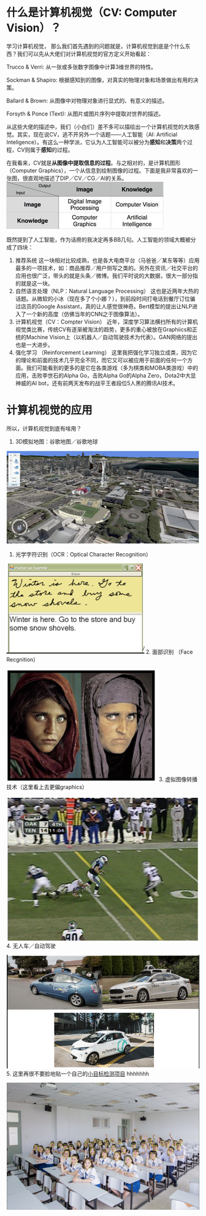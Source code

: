 # 什么是**计算机视觉（CV: Computer Vision）**？
学习计算机视觉， 那么我们首先遇到的问题就是，计算机视觉到底是个什么东西？我们可以先从大佬们对计算机视觉的官方定义开始看起：

Trucco & Verri: 从一张或多张数字图像中计算3维世界的特性。

Sockman & Shapiro: 根据感知到的图像，对真实的物理对象和场景做出有用的决策。

Ballard & Brown: 从图像中对物理对象进行显式的、有意义的描述。

Forsyth & Ponce (Text): 从图片或图片序列中提取对世界的描述。

从这些大佬的描述中，我们（小白们）差不多可以描绘出一个计算机视觉的大致感觉。其实，现在说CV，逃不开另外一个话题——人工智能（AI: Artificial Inteligence）。有这么一种学派，它认为人工智能可以被分为**感知**和**决策**两个过程，CV则属于**感知**的过程。

在我看来，CV就是**从图像中提取信息的过程**。与之相对的，是计算机图形（Computer Graphics），一个从信息到绘制图像的过程。下面是我非常喜欢的一张图，很直观地描述了DIP／CV／CG／AI的关系。
![CV_CG](images/CV_CG.jpeg)

既然提到了人工智能，作为话痨的我决定再多BB几句。人工智能的领域大概被分成了四块：
1. 推荐系统
这一块相对比较成熟，也是各大电商平台（马爸爸／某东等等）应用最多的一项技术，如：商品推荐／用户侧写之类的。另外在资讯／社交平台的应用也很广泛，带头的就是头条／微博。我们平时说的大数据，很大一部分指的就是这一块。
1. 自然语言处理（NLP：Natural Language Processing）
这也是近两年大热的话题。从微软的小冰（现在多了个小娜？），到前段时间打电话到餐厅订位骗过店员的Google Assistant，真的让人感觉很神奇。Bert模型的提出让NLP进入了一个新的高度（仿佛当年的CNN之于图像算法）。
1. 计算机视觉（CV：Compter Vision）
近年，深度学习算法横扫所有的计算机视觉类比赛，传统CV有逐渐被淘汰的趋势，更多的重心被放在Graphiics和正统的Machine Vision上（以机器人／自动驾驶技术为代表）。GAN网络的提出也是一大进步。
1. 强化学习 （Reinforcement Learning）
这里我把强化学习独立成类，因为它的理论和前面的技术几乎完全不同，而它又可以被应用于前面的任何一个方面。我们可能看到的更多的是它在各类游戏（多为棋类和MOBA类游戏）中的应用，击败李世石的Alpha Go，击败Alpha Go的Alpha Zero，Dota2中大显神威的AI bot，还有前两天发布的战平王者段位5人黑的腾讯AI技术。

# 计算机视觉的应用
所以，计算机视觉到底有啥用？

1. 3D模拟地图：谷歌地图／谷歌地球

![GoogleeEarth](images/googleearth.png)
1. 光学字符识别（OCR：Optical Character Recognition）

![OCR](images/OCR.png)
2. 面部识别 （Face Recgnition）

![FaceRecgnition](images/facerecgnition.png)
3. 虚拟图像转播技术（这里看上去更偏graphics）

![virtual](images/virtual.png)
4. 无人车／自动驾驶

![carl](images/car.png)
5. 这里再很不要脸地贴一个自己的[小目标检测项目](https://github.com/shl666/SSD_small_object_detection) hhhhhhh

![small](images/face_3_result.jpg)

